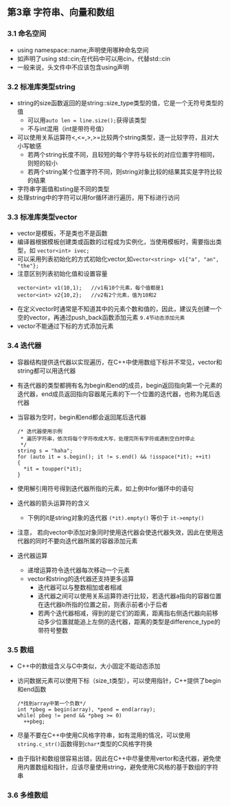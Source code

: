 ## 第3章 字符串、向量和数组
### 3.1 命名空间
 * using namespace::name;声明使用哪种命名空间
 * 如声明了using std::cin;在代码中可以用cin，代替std::cin
 * 一般来说，头文件中不应该包含using声明

### 3.2 标准库类型string
* string的size函数返回的是string::size_type类型的值，它是一个无符号类型的值
  * 可以用`auto len = line.size();`获得该类型
  * 不与int混用（int是带符号值）
* 可以使用关系运算符<,<=,>,>=比较两个string类型，逐一比较字符，且对大小写敏感
  * 若两个string长度不同，且较短的每个字符与较长的对应位置字符相同，则短的较小
  * 若两个string某个位置字符不同，则string对象比较的结果其实是字符比较的结果
* 字符串字面值和sting是不同的类型
* 处理string中的字符可以用for循环进行遍历，用下标进行访问

### 3.3 标准库类型vector
* vector是模板，不是类也不是函数
* 编译器根据模板创建类或函数的过程成为实例化，当使用模板时，需要指出类型，如 `vector<int> ivec;`
* 可以采用列表初始化的方式初始化vector,如`vector<string> v1{"a", "an", "the"};`
* 注意区别列表初始化值和设置容量
  ```
  vector<int> v1(10,1);   //v1有10个元素，每个值都是1
  vector<int> v2{10,2};   //v2有2个元素，值为10和2
  ```
* 在定义vector时通常是不知道其中的元素个数和值的，因此，建议先创建一个空的vector，再通过push_back函数添加元素 `9.4节动态添加元素`
* vector不能通过下标的方式添加元素

### 3.4 迭代器

* 容器结构提供迭代器以实现遍历，在C++中使用数组下标并不常见，vector和string都可以用迭代器
* 有迭代器的类型都拥有名为begin和end的成员，begin返回指向第一个元素的迭代器，end成员返回指向容器尾元素的下一个位置的迭代器，也称为尾后迭代器
* 当容器为空时，begin和end都会返回尾后迭代器

  ```
  /* 迭代器使用示例
   * 遍历字符串，依次将每个字符改成大写，处理完所有字符或遇到空白时停止
   */
  string s = "haha";
  for (auto it = s.begin(); it != s.end() && !isspace(*it); ++it)
  {
    *it = toupper(*it);
  }
  ```
* 使用解引用符号得到迭代器所指的元素，如上例中for循环中的语句
* 迭代器的箭头运算符的含义
  * 下例的it是string对象的迭代器
  `(*it).empty()` 等价于 `it->empty()`
* 注意， 若向vector中添加对象同时使用迭代器会使迭代器失效，因此在使用迭代器的同时不要向迭代器所属的容器添加元素
* 迭代器运算
  * 递增运算符令迭代器每次移动一个元素
  * vector和string的迭代器还支持更多运算
    * 迭代器可以与整数相加或者相减
    * 迭代器之间可以使用关系运算符进行比较，若迭代器a指向的容器位置在迭代器b所指的位置之前，则表示前者小于后者
    * 若两个迭代器相减，得到的是它们的距离，距离指右侧迭代器向前移动多少位置就能追上左侧的迭代器，距离的类型是difference_type的带符号整数

### 3.5 数组

* C++中的数组含义与C中类似，大小固定不能动态添加
* 访问数据元素可以使用下标（size_t类型），可以使用指针，C++提供了begin和end函数

  ```
  /*找到array中第一个负数*/
  int *pbeg = begin(array), *pend = end(array);
  while( pbeg != pend && *pbeg >= 0)
    ++pbeg;
  ```
* 尽量不要在C++中使用C风格字符串，如有混用的情况，可以使用`string.c_str()`函数得到`char*`类型的C风格字符换

* 由于指针和数组很容易出错，因此在C++中尽量使用vertor和迭代器，避免使用内置数组和指针，应该尽量使用string，避免使用C风格的基于数组的字符串

### 3.6 多维数组

